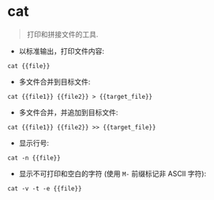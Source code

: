 # cat

> 打印和拼接文件的工具.

- 以标准输出，打印文件内容:

`cat {{file}}`

- 多文件合并到目标文件:

`cat {{file1}} {{file2}} > {{target_file}}`

- 多文件合并，并追加到目标文件:

`cat {{file1}} {{file2}} >> {{target_file}}`

- 显示行号:

`cat -n {{file}}`

- 显示不可打印和空白的字符 (使用 `M-` 前缀标记非 ASCII 字符):

`cat -v -t -e {{file}}`
